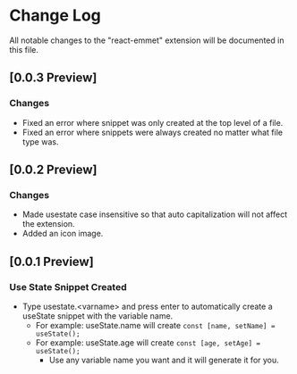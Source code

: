 # Change Log

All notable changes to the "react-emmet" extension will be documented in this file.

## [0.0.3 Preview]

### Changes

- Fixed an error where snippet was only created at the top level of a file.
- Fixed an error where snippets were always created no matter what file type was.

## [0.0.2 Preview]

### Changes

- Made usestate case insensitive so that auto capitalization will not affect the extension.
- Added an icon image.

## [0.0.1 Preview]

### Use State Snippet Created

- Type usestate.\<varname> and press enter to automatically create a useState snippet with the variable name.
  - For example: useState.name will create <code>const [name, setName] = useState(); </code>
  - For example: useState.age will create <code>const [age, setAge] = useState(); </code>
    - Use any variable name you want and it will generate it for you.
